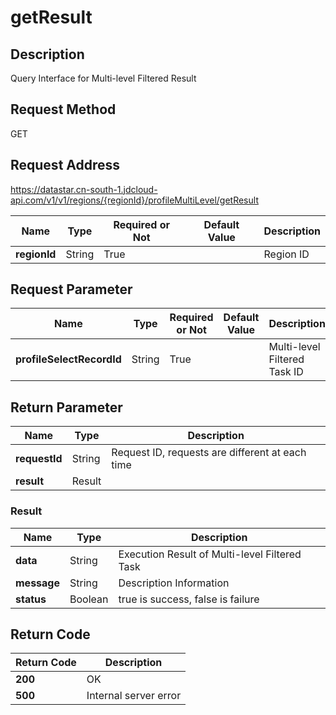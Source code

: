 # getResult


## Description
Query Interface for Multi-level Filtered Result

## Request Method
GET

## Request Address
https://datastar.cn-south-1.jdcloud-api.com/v1/v1/regions/{regionId}/profileMultiLevel/getResult

|Name|Type|Required or Not|Default Value|Description|
|---|---|---|---|---|
|**regionId**|String|True| |Region ID|

## Request Parameter
|Name|Type|Required or Not|Default Value|Description|
|---|---|---|---|---|
|**profileSelectRecordId**|String|True| |Multi-level Filtered Task ID|


## Return Parameter
|Name|Type|Description|
|---|---|---|
|**requestId**|String|Request ID, requests are different at each time|
|**result**|Result| |

### Result
|Name|Type|Description|
|---|---|---|
|**data**|String|Execution Result of Multi-level Filtered Task|
|**message**|String|Description Information|
|**status**|Boolean|true is success, false is failure|

## Return Code
|Return Code|Description|
|---|---|
|**200**|OK|
|**500**|Internal server error|
